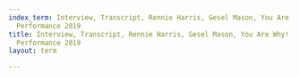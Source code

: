 ```yaml
---
index_term: Interview, Transcript, Rennie Harris, Gesel Mason, You Are Why!, No Boundaries
  Performance 2019
title: Interview, Transcript, Rennie Harris, Gesel Mason, You Are Why!, No Boundaries
  Performance 2019
layout: term

---
```

